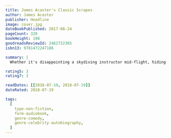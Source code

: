 ```yaml
---
title: James Acaster's Classic Scrapes
author: James Acaster
publisher: Headline
image: cover.jpg
dateBookPublished: 2017-08-24
pageCount: 320
bookHeight: 198
goodreadsReviewId: 2462722365
isbn13: 9781472247186

summary: |
  Whether it's disappointing a skydiving instructor mid-flight, hiding from thugs in a bush wearing a bright red dress, or annoying the Kettering Board Games club, a didgeridoo-playing conspiracy theorist and some bemused Christians, James is always finding new ways to embarrass himself. Appearing on Josh Widdicombe's radio show to recount these stories, the feature was christened 'James Acaster's classic scrapes'. Here, in his first book, James recounts these tales (including never-before-heard stories) along with self-penned drawings, in all their glorious stupidity.

rating5: 3
rating7: 3

readDates: [[2018-07-19, 2018-07-19]]
dateRated: 2018-07-19

tags:
  [
    type-non-fiction,
    form-audiobook,
    genre-comedy,
    genre-celebrity-autobiography,
  ]
---
```


